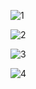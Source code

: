 ![1](https://user-images.githubusercontent.com/98867749/153602574-e24b90c6-3411-48f2-b409-93114c1aa413.jpg)


![2](https://user-images.githubusercontent.com/98867749/153602801-7781976e-e5e2-48e4-9d05-62484cdca71b.jpg)



![3](https://user-images.githubusercontent.com/98867749/153603039-af8596dc-333a-409a-b4a2-7944b418c9ed.jpg)

![4](https://user-images.githubusercontent.com/98867749/153603355-92b0e3b8-18f7-424c-b328-993d976bbb12.jpg)
